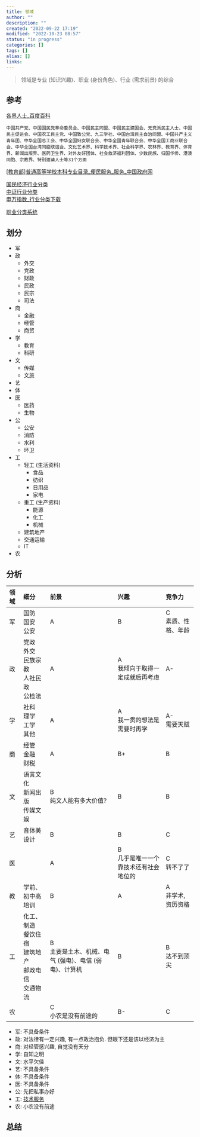 ```yaml
---
title: 领域
author: ""
description: ""
created: "2022-09-22 17:19"
modified: "2022-10-23 08:57"
status: "in progress"
categories: []
tags: []
alias: []
links: 
---
```


> 领域是专业 (知识兴趣)、职业 (身份角色)、行业 (需求前景) 的综合

## 参考

[各界人士_百度百科](https://baike.baidu.com/item/各界人士/22627521?fr=aladdin)

```
中国共产党、中国国民党革命委员会、中国民主同盟、中国民主建国会、无党派民主人士、中国民主促进会、中国农工民主党、中国致公党、九三学社、中国台湾民主自治同盟、中国共产主义青年团、中华全国总工会、中华全国妇女联合会、中华全国青年联合会、中华全国工商业联合会、中华全国台湾同胞联谊会、文化艺术界、科学技术界、社会科学界、农林界、教育界、体育界、新闻出版界、医药卫生界、对外友好团体、社会救济福利团体、少数民族、归国华侨、港澳同胞、宗教界、特别邀请人士等31个方面
```

[[教育部]普通高等学校本科专业目录_便民服务_服务_中国政府网](http://bmfw.www.gov.cn/jybptgdxxbkzyml/index.html)

[国民经济行业分类](https://std.samr.gov.cn/gb/search/gbDetailed?id=71F772D811F1D3A7E05397BE0A0AB82A)  
[中证行业分类](https://www.csindex.com.cn/#/dataService/industryClassification)  
[申万指数_行业分类下载](http://www.swsindex.com/idx0530.aspx)

[职业分类系统](http://www.osta.org.cn/fenlei.html)

## 划分

- 军
- 政
    - 外交
    - 党政
    - 财政
    - 民政
    - 民宗
    - 司法
- 商
    - 金融
    - 经管
    - 商贸
- 学
    - 教育
    - 科研
- 文
    - 传媒
    - 文旅
- 艺
- 体
- 医
    - 医药
    - 生物
- 公
    - 公安
    - 消防
    - 水利
    - 环卫
- 工
    - 轻工 (生活资料)
        - 食品
        - 纺织
        - 日用品
        - 家电
    - 重工 (生产资料)
        - 能源
        - 化工
        - 机械
    - 建筑地产
    - 交通运输
    - IT
- 农

## 分析

|       领域       |       细分                                                                                     |       前景                                                                  |       兴趣                                          |       竞争力                                                       |
|:---------------|:---------------------------------------------------------------------------------------------|:--------------------------------------------------------------------------|:--------------------------------------------------|:----------------------------------------------------------------|
|       军        |       国防<div>国安</div><div>公安</div>                                                           |       A                                                                   |       B                                           |       <div>C</div><div>素质、性格、年龄</div>                           |
|       政        |       党政<div>外交</div><div>民族宗教</div><div>人社民政</div><div>公检法</div>                            |       A                                                                   |       <div>A</div><div>我倾向于取得一定成就后再考虑</div>       |       A-                                                        |
|       学        |       社科<div>理学</div><div>工学</div><div>其他</div>                                              |       A                                                                   |       <div>A</div><div>我一贯的想法是需要时再学</div>         |       A-<div>需要天赋</div>                                         |
|       商        |       经管<div>金融</div><div>财税</div>                                                           |       A                                                                   |       B+                                          |       B                                                         |
|       文        |       语言文化<div>新闻出版</div><div>传媒文娱</div>                                                     |       B<div>纯文人能有多大价值?</div>                                              |       B                                           |       B                                                         |
|       艺        |       音体美<div>设计</div>                                                                       |       B                                                                   |       B                                           |       C                                                         |
|       医        |                                                                                              |       A                                                                   |       B<div>几乎是唯一一个靠技术还有社会地位的<br></div>           |       C<div>转不了了</div>                                          |
|       教        |    学前、初中高<div>培训</div>                                                                       |       B                                                                   |       A                                           |       A                                 <div>非学术, 资历资格</div>    |
|       工        |       化工、制造<div>餐饮住宿</div><div>建筑地产</div><div>邮政电信</div><div>交通物流</div>                      |       B<div>主要是土木、机械、电气 (强电)、电信 (弱电)、计算机<br></div>                        |       B                                           |       B<div>达不到顶尖</div>                                         |
|       农        |                                                                                              |       C                                          <div>小农是没有前途的</div>      |   B-                                              |       C                                                         |  

[](../resources/attachments/领域-20220928.png)

- 军: 不具备条件
- 政: 对法律有一定兴趣, 有一点政治抱负. 但眼下还是该以经济为主
- 商: 对经管感兴趣, 自觉没有天分
- 学: 自知之明
- 文: 水平欠佳
- 艺: 不具备条件
- 体: 不具备条件
- 医: 不具备条件
- 公: 先把私事办好
- 工: <u>技术服务</u>
- 农: 小农没有前途

## 总结

